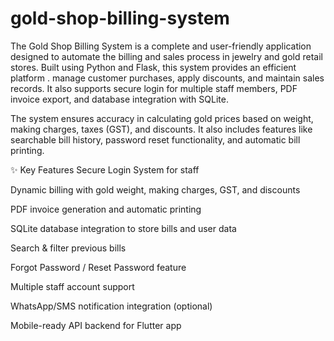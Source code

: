 # gold-shop-billing-system
The Gold Shop Billing System is a complete and user-friendly application designed to automate the billing and sales process in jewelry and gold retail stores. Built using Python and Flask, this system provides an efficient platform .
manage customer purchases, apply discounts, and maintain sales records. It also supports secure login for multiple staff members, PDF invoice export, and database integration with SQLite.

The system ensures accuracy in calculating gold prices based on weight, making charges, taxes (GST), and discounts. It also includes features like searchable bill history, password reset functionality, and automatic bill printing.

✨ Key Features
Secure Login System for staff

Dynamic billing with gold weight, making charges, GST, and discounts

PDF invoice generation and automatic printing

SQLite database integration to store bills and user data

Search & filter previous bills

Forgot Password / Reset Password feature

Multiple staff account support

WhatsApp/SMS notification integration (optional)

Mobile-ready API backend for Flutter app


